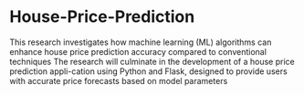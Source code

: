# House-Price-Prediction

This research investigates how machine learning (ML) algorithms can enhance house price prediction accuracy compared to conventional techniques
The research will culminate in the development of a house price prediction appli-cation using Python and Flask, designed to provide users with accurate price forecasts based on model parameters
